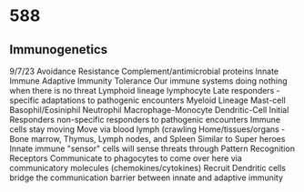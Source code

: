 # 588
## Immunogenetics ##
9/7/23
Avoidance
Resistance
  Complement/antimicrobial proteins
  Innate Immune
  Adaptive Immunity
Tolerance
  Our immune systems doing nothing when there is no threat
Lymphoid lineage
  lymphocyte
    Late responders - specific adaptations to pathogenic encounters
Myeloid Lineage
  Mast-cell Basophil/Eosiniphil Neutrophil Macrophage-Monocyte Dendritic-Cell
    Initial Responders non-specific responders to pathogenic encounters
Immune cells stay moving
  Move via blood lymph (crawling
  Home/tissues/organs - Bone marrow, Thymus, Lymph nodes, and Spleen
Similar to Super heroes
  Innate immune "sensor" cells will sense threats through Pattern Recognition Receptors
  Communicate to phagocytes to come over here via communicatory molecules (chemokines/cytokines) Recruit
    Dendritic cells bridge the communication barrier between innate and adaptive immunity
  
